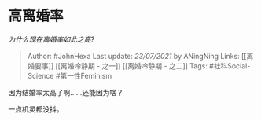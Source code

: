 # 高离婚率
*为什么现在离婚率如此之高?*

> Author: #JohnHexa
Last update: *23/07/2021* by ANingNing
Links: [[离婚要事]] [[离婚冷静期 - 之一]] [[离婚冷静期 - 之二]]
Tags: #社科Social-Science #第一性Feminism 

 
因为结婚率太高了啊……还能因为啥？

一点机灵都没抖。



